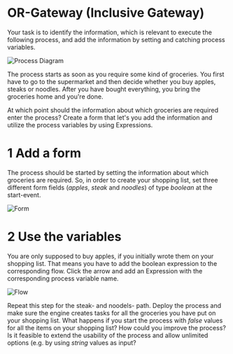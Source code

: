 # OR-Gateway (Inclusive Gateway)

Your task is to identify the information, which is relevant to execute the following process, and add the information by setting and catching process variables.

![Process Diagram](https://github.com/camunda-university-meetup/exercises/tree/dev/bpmn/gateways/OR-Gateway/img/Process_Groceries.png)

The process starts as soon as you require some kind of groceries. You first have to go to the supermarket and then decide whether you buy apples, steaks or noodles. After you have bought everything, you bring the groceries home and you're done.

At which point should the information about which groceries are required enter the process?
Create a form that let's you add the information and utilize the process variables by using Expressions.

# 1 Add a form

The process should be started by setting the information about which groceries are required. So, in order to create your shopping list, set three different form fields (*apples*, *steak* and *noodles*) of type *boolean* at the start-event.

![Form](https://github.com/camunda-university-meetup/exercises/tree/dev/bpmn/gateways/OR-Gateway/img/Form_StartEvent.png)

# 2 Use the variables

You are only supposed to buy apples, if you initially wrote them on your shopping list. That means you have to add the boolean expression to the corresponding flow. Click the arrow and add an Expression with the corresponding process variable name.

![Flow](https://github.com/camunda-university-meetup/exercises/tree/dev/bpmn/gateways/OR-Gateway/img/Flow_Apples.png)

Repeat this step for the steak- and noodels- path.
Deploy the process and make sure the engine creates tasks for all the groceries you have put on your shopping list. What happens if you start the process with *false* values for all the items on your shopping list? How could you improve the process? Is it feasible to extend the usability of the process and allow unlimited options (e.g. by using *string* values as input?
